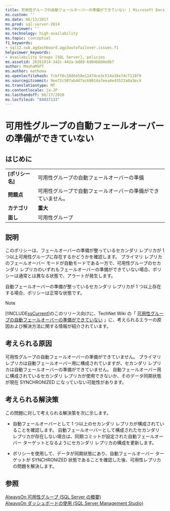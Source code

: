 ```yaml
---
title: 可用性グループの自動フェールオーバーの準備ができていない | Microsoft Docs
ms.custom: ''
ms.date: 06/13/2017
ms.prod: sql-server-2014
ms.reviewer: ''
ms.technology: high-availability
ms.topic: conceptual
f1_keywords:
- sql12.swb.agdashboard.agp3autofailover.issues.f1
helpviewer_keywords:
- Availability Groups [SQL Server], policies
ms.assetid: 28261014-342c-442a-bd89-6d04b8d4e8b7
author: MashaMSFT
ms.author: mathoma
ms.openlocfilehash: fcbff0c10d6e58e12474ce3c514a38e74c7119f9
ms.sourcegitcommit: 9ee72c507ab447ac69014a7eea4e43523a0a3ec4
ms.translationtype: MT
ms.contentlocale: ja-JP
ms.lasthandoff: 06/17/2020
ms.locfileid: "84937133"
---
```

# <a name="availability-group-is-not-ready-for-automatic-failover"></a>可用性グループの自動フェールオーバーの準備ができていない
    
## <a name="introduction"></a>はじめに  
  
|||  
|-|-|  
|**[ポリシー名]**|可用性グループの自動フェールオーバーの準備|  
|**問題点**|可用性グループで自動フェールオーバーの準備ができていません。|  
|**カテゴリ**|**重大**|  
|**面し**|可用性グループ|  
  
## <a name="description"></a>説明  
 このポリシーは、フェールオーバーの準備が整っているセカンダリ レプリカが 1 つ以上可用性グループに存在するかどうかを確認します。 プライマリ レプリカのフェールオーバー モードが自動モードである一方で、可用性グループのセカンダリ レプリカのいずれもフェールオーバーの準備ができていない場合、ポリシーは通常とは異なる状態で、アラートが発生します。  
  
 自動フェールオーバーの準備が整っているセカンダリ レプリカが 1 つ以上存在する場合、ポリシーは正常な状態です。  
  
> [!NOTE]  
>  [!INCLUDE[ssCurrent](../../../includes/sscurrent-md.md)]のこのリリース向けに、TechNet Wiki の「 [可用性グループの自動フェールオーバーの準備ができていない](https://go.microsoft.com/fwlink/p/?LinkId=220851) 」に、考えられるエラーの原因および解決方法に関する情報が紹介されています。  
  
## <a name="possible-causes"></a>考えられる原因  
 可用性グループの自動フェールオーバーの準備ができていません。 プライマリ レプリカは自動フェールオーバー用に構成されていますが、セカンダリ レプリカは自動フェールオーバーの準備ができていません。 自動フェールオーバー用に構成されているセカンダリ レプリカが使用できないか、そのデータ同期状態が現在 SYNCHRONIZED になっていない可能性があります。  
  
## <a name="possible-solutions"></a>考えられる解決策  
 この問題に対して考えられる解決策を次に示します。  
  
-   自動フェールオーバーとして 1 つ以上のセカンダリ レプリカが構成されていることを確認します。 自動フェールオーバーとして構成されたセカンダリ レプリカが存在しない場合は、同期コミットが設定された自動フェールオーバー ターゲットとなるようにセカンダリ レプリカの構成を更新します。  
  
-   ポリシーを使用して、データが同期状態にあり、自動フェールオーバー ターゲットが SYNCHRONIZED 状態であることを確認した後、可用性レプリカの問題を解決します。  
  
## <a name="see-also"></a>参照  
 [AlwaysOn 可用性グループ &#40;SQL Server の概要&#41;](overview-of-always-on-availability-groups-sql-server.md)   
 [AlwaysOn ダッシュボードの使用 &#40;SQL Server Management Studio&#41;](use-the-always-on-dashboard-sql-server-management-studio.md)  
  
  
